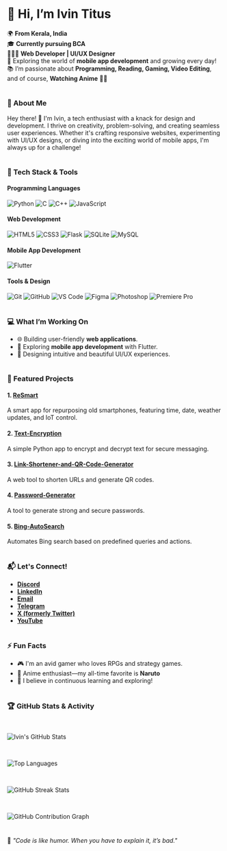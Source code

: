# **👋 Hi, I’m Ivin Titus**  

🌍 **From Kerala, India**  
🎓 **Currently pursuing BCA**  
👨🏻‍💻 **Web Developer | UI/UX Designer**  
🌱 Exploring the world of **mobile app development** and growing every day!  
📚 I’m passionate about **Programming, Reading, Gaming, Video Editing**, and of course, **Watching Anime** 🎥✨  

#

### **🌟 About Me**  

Hey there! 👋 I'm Ivin, a tech enthusiast with a knack for design and development. I thrive on creativity, problem-solving, and creating seamless user experiences. Whether it's crafting responsive websites, experimenting with UI/UX designs, or diving into the exciting world of mobile apps, I'm always up for a challenge!  

#

### **🚀 Tech Stack & Tools** 

#### **Programming Languages**
![Python](https://img.shields.io/badge/-Python-3776AB?style=flat&logo=python&logoColor=white) ![C](https://img.shields.io/badge/-C-A8B9CC?style=flat&logo=c&logoColor=white)  ![C++](https://img.shields.io/badge/-C%2B%2B-00599C?style=flat&logo=c%2B%2B&logoColor=white)  ![JavaScript](https://img.shields.io/badge/-JavaScript-F7DF1E?style=flat&logo=javascript&logoColor=black)

#### **Web Development**
![HTML5](https://img.shields.io/badge/-HTML5-E34F26?style=flat&logo=html5&logoColor=white) ![CSS3](https://img.shields.io/badge/-CSS3-1572B6?style=flat&logo=css3&logoColor=white)  ![Flask](https://img.shields.io/badge/-Flask-000000?style=flat&logo=flask&logoColor=white)  ![SQLite](https://img.shields.io/badge/-SQLite-003B57?style=flat&logo=sqlite&logoColor=white)  ![MySQL](https://img.shields.io/badge/-MySQL-4479A1?style=flat&logo=mysql&logoColor=white)  

#### **Mobile App Development**
![Flutter](https://img.shields.io/badge/-Flutter-02569B?style=flat&logo=flutter&logoColor=white)  

#### **Tools & Design**
![Git](https://img.shields.io/badge/-Git-F05032?style=flat&logo=git&logoColor=white)  ![GitHub](https://img.shields.io/badge/-GitHub-181717?style=flat&logo=github&logoColor=white)  ![VS Code](https://img.shields.io/badge/-VS%20Code-007ACC?style=flat&logo=visualstudiocode&logoColor=white)  ![Figma](https://img.shields.io/badge/-Figma-F24E1E?style=flat&logo=figma&logoColor=white)  ![Photoshop](https://img.shields.io/badge/-Photoshop-31A8FF?style=flat&logo=adobephotoshop&logoColor=white)  ![Premiere Pro](https://img.shields.io/badge/-Premiere%20Pro-9999FF?style=flat&logo=adobepremierepro&logoColor=white)  

#

### **💻 What I’m Working On**  

- 🌐 Building user-friendly **web applications**.  
- 📱 Exploring **mobile app development** with Flutter.  
- 🎨 Designing intuitive and beautiful UI/UX experiences.  

#

### **📂 Featured Projects**  

#### 1. [ReSmart](https://github.com/ivin-titus/ReSmart)  
A smart app for repurposing old smartphones, featuring time, date, weather updates, and IoT control.  

#### 2. [Text-Encryption](https://github.com/ivin-titus/Text-Encryption)  
A simple Python app to encrypt and decrypt text for secure messaging.  

#### 3. [Link-Shortener-and-QR-Code-Generator](https://github.com/ivin-titus/Link-Shortener-and-QR-Code-Generator)  
A web tool to shorten URLs and generate QR codes.  

#### 4. [Password-Generator](https://github.com/ivin-titus/password-generator)  
A tool to generate strong and secure passwords.  

#### 5. [Bing-AutoSearch](https://github.com/ivin-titus/bing-autosearch)  
Automates Bing search based on predefined queries and actions.  

#

### **📬 Let's Connect!**  

- **[Discord](https://discordapp.com/users/887217817131286549)**  
- **[LinkedIn](https://in.linkedin.com/in/ivin-titus-49b403297)**  
- **[Email](mailto:ivintitus@hotmail.com)** 
- **[Telegram](http://t.me/Ivin_Techz)**  
- **[X (formerly Twitter)](https://twitter.com/ivin_titus_)**  
- **[YouTube](https://www.youtube.com/@Ivin_Techz)**


#

### **⚡ Fun Facts**  

- 🎮 I'm an avid gamer who loves RPGs and strategy games.  
- 🎥 Anime enthusiast—my all-time favorite is **Naruto**
- 🌱 I believe in continuous learning and exploring!  

#

### 🏆 GitHub Stats & Activity  

<br>

![Ivin's GitHub Stats](https://github-readme-stats.vercel.app/api?username=ivin-titus&show_icons=true&count_private=true&theme=radical)  

<br>

![Top Languages](https://github-readme-stats.vercel.app/api/top-langs/?username=ivin-titus&layout=compact&theme=radical)  

<br>

![GitHub Streak Stats](https://github-readme-streak-stats.herokuapp.com/?user=ivin-titus&theme=radical)  

<br>

![GitHub Contribution Graph](https://activity-graph.herokuapp.com/graph?username=ivin-titus&theme=github)


#
🌟 _"Code is like humor. When you have to explain it, it’s bad."_  
